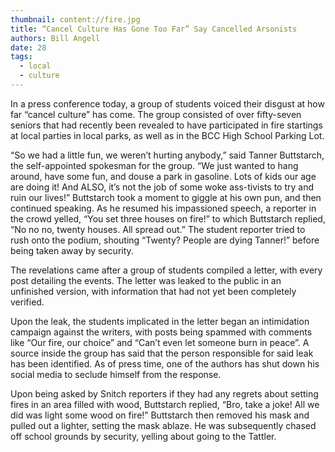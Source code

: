 ```yaml
---
thumbnail: content://fire.jpg
title: “Cancel Culture Has Gone Too Far” Say Cancelled Arsonists
authors: Bill Angell
date: 28
tags:
  - local
  - culture
---
```


In a press conference today, a group of students voiced their disgust at how far “cancel culture” has come. The group consisted of over fifty-seven seniors that had recently been revealed to have participated in fire startings at local parties in local parks, as well as in the BCC High School Parking Lot.

“So we had a little fun, we weren’t hurting anybody,” said Tanner Buttstarch, the self-appointed spokesman for the group. “We just wanted to hang around, have some fun, and douse a park in gasoline. Lots of kids our age are doing it! And ALSO, it’s not the job of some woke ass-tivists to try and ruin our lives!” Buttstarch took a moment to giggle at his own pun, and then continued speaking. As he resumed his impassioned speech, a reporter in the crowd yelled, “You set three houses on fire!” to which Buttstarch replied, “No no no, twenty houses. All spread out.” The student reporter tried to rush onto the podium, shouting “Twenty? People are dying Tanner!” before being taken away by security.

The revelations came after a group of students compiled a letter, with every post detailing the events. The letter was leaked to the public in an unfinished version, with information that had not yet been completely verified. 

Upon the leak, the students implicated in the letter began an intimidation campaign against the writers, with posts being spammed with comments like “Our fire, our choice” and “Can’t even let someone burn in peace”. A source inside the group has said that the person responsible for said leak has been identified. As of press time, one of the authors has shut down his social media to seclude himself from the response.

Upon being asked by Snitch reporters if they had any regrets about setting fires in an area filled with wood, Buttstarch replied, “Bro, take a joke! All we did was light some wood on fire!” Buttstarch then removed his mask and pulled out a lighter, setting the mask ablaze. He was subsequently chased off school grounds by security, yelling about going to the Tattler.
